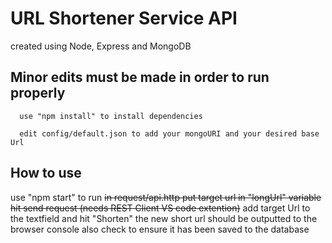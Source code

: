 # URL Shortener Service API
created using Node, Express and MongoDB
  
## Minor edits must be made in order to run properly
      use "npm install" to install dependencies
      
      edit config/default.json to add your mongoURI and your desired base Url
      
## How to use
use "npm start" to run
~~in request/api.http put target url in "longUrl" variable hit send request (needs REST Client VS code extention)~~
add target Url to the textfield and hit "Shorten"
the new short url should be outputted to the browser console also check to ensure it has been saved to the database 

